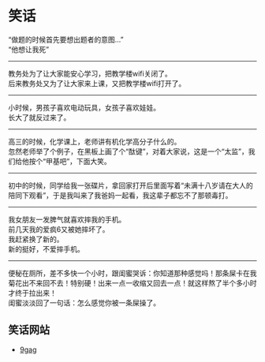 # 笑话
“做题的时候首先要想出题者的意图…”  
 “他想让我死”
***

教务处为了让大家能安心学习，把教学楼wifi关闭了。  
后来教务处又为了让大家来上课，又把教学楼wifi打开了。
***

小时候，男孩子喜欢电动玩具，女孩子喜欢娃娃。  
长大了就反过来了。
***

高三的时候，化学课上，老师讲有机化学高分子什么的。  
忽然老师举了个例子，在黑板上画了个“酞键”，对着大家说，这是一个“太监”，我们给他按个“甲基吧”，下面大笑。
***

初中的时候，同学给我一张碟片，拿回家打开后里面写着“未满十八岁请在大人的陪同下观看”，于是我叫来了我爸妈一起看，我这辈子都忘不了那顿毒打。
***

我女朋友一发脾气就喜欢摔我的手机。  
前几天我的爱疯6又被她摔坏了。  
我赶紧换了新的。  
新的挺好，不爱摔手机。
***

便秘在厕所，差不多快一个小时，跟闺蜜哭诉：你知道那种感觉吗！那条屎卡在我菊花出不来回不去！特别硬！出来一点一收缩又回去一点！就这样熬了半个多小时才终于拉出来！  
闺蜜淡淡回了一句话：怎么感觉你被一条屎操了。

## 笑话网站
* [9gag](http://9gag.com/)
